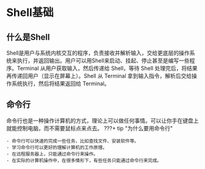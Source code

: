 # Shell基础


## 什么是Shell

Shell是用户与系统内核交互的程序，负责接收并解析输入，交给更底层的操作系统来执行，并返回输出。用户可以用Shell来启动、挂起、停止甚至是编写一些程序。Terminal 从用户获取输入，然后传递给 Shell，等待 Shell 处理完后，将结果再传递回用户（显示在屏幕上）。Shell 从 Terminal 拿到输入指令，解析后交给操作系统执行，然后将结果返回给 Terminal。

## 命令行

命令行也是一种操作计算机的方式，理论上可以做任何事情。可以让你手在键盘上就能控制电脑，而不需要鼠标点来点去。
???+ tip "为什么要用命令行"

    - 命令行可以快速的完成一些任务，比如查找文件、安装软件等。
    - 学习命令行可以更好的理解计算机的工作原理。
    - 在远程服务器上，只能通过命令行来操作。
    - 在实际的计算机操作中，在很多情形下，有些任务只能通过命令行来完成。